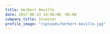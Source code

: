 ```yaml
---
title: Herbert Beville
date: 2017-08-23 14:58:00 -05:00
company_title: Investor
profile_image: "/uploads/herbert-beville.jpg"
---
```


